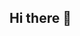 ## Hi there 👋

<!--
**mohammedaslam19/mohammedaslam19** is a ✨ _special_ ✨ repository because its `README.md` (this file) appears on your GitHub profile.

Here are some ideas to get you started:

👋 Hi, I’m Mohammed Aslam
👀 I’m interested in Artificial Intelligence and Data Science
🌱 I’m currently learning ML,Data Science
💞️ I’m looking to collaborate on projects dealing with Data Science and ML
📫 Reach me on Gmail: aslam1234u10b@gmail.com
-->
